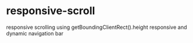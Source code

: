 # responsive-scroll
responsive scrolling using getBoundingClientRect().height
responsive and dynamic navigation bar